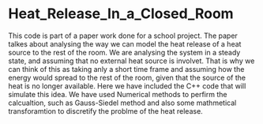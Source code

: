 # Heat_Release_In_a_Closed_Room

This code is part of a paper work done for a school project. The paper talkes about analysing the way we can model the heat release of a heat source to the rest of the room. We are analysing the system in a steady state, and assuming that no external heat source is involvet. That is why we can think of this as taking anly a short time frame and assuming how the energy would spread to the rest of the room, given that the source of the heat is no longer available.
Here we have included the C++ code that will simulate this idea.
We have used Numerical methods to perfirm the calcualtion, such as Gauss-Siedel method and also some mathmetical transforamtion to discretify the problme of the heat release.

